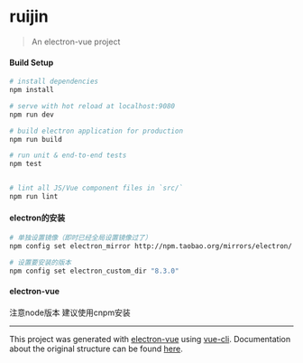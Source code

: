 <!--
 * @Author: xwen
 * @Date: 2020-05-16 10:58:19
 * @LastEditTime: 2020-05-16 23:49:35
 * @LastEditors: xwen
 * @Description: 
--> 
# ruijin

> An electron-vue project

#### Build Setup

``` bash
# install dependencies
npm install

# serve with hot reload at localhost:9080
npm run dev

# build electron application for production
npm run build

# run unit & end-to-end tests
npm test


# lint all JS/Vue component files in `src/`
npm run lint

```

#### electron的安装
``` bash
# 单独设置镜像（即时已经全局设置镜像过了）
npm config set electron_mirror http://npm.taobao.org/mirrors/electron/

# 设置要安装的版本
npm config set electron_custom_dir "8.3.0"

```

#### electron-vue
注意node版本
建议使用cnpm安装

---

This project was generated with [electron-vue](https://github.com/SimulatedGREG/electron-vue) using [vue-cli](https://github.com/vuejs/vue-cli). Documentation about the original structure can be found [here](https://simulatedgreg.gitbooks.io/electron-vue/content/index.html).
